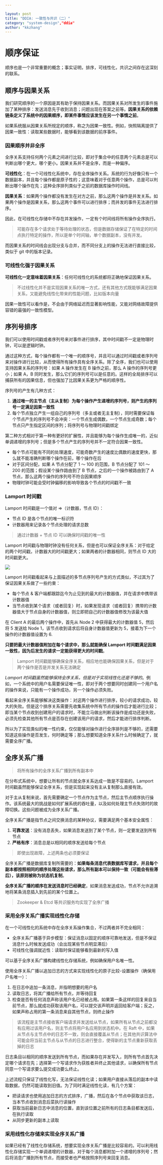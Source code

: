 ```yaml
---

layout: post
title: "DDIA: 一致性与共识（二）"
category: "system-design","ddia"
author: "kkzhang"
---
```


# 顺序保证

顺序也是一个非常重要的概念；事实证明，排序，可线性化，共识之间存在这深刻的联系。

## 顺序与因果关系

我们研究顺序的一个原因是其有助于保持因果关系。而因果关系对所发生的事件施加了某种排序：发送消息先于收到消息；问题出现在答案之前等。**因果关系的依赖链条定义了系统中的因果顺序，即某件事情应该发生在另一个事情之前**。

如果系统服从因果关系所规定的顺序，称之为因果一致性。例如，快照隔离提供了因果一致性：读取某些数据时，能够看到该数据的前序事件。

### 因果顺序并非全序

全序关系支持任何两个元素之间进行比较，即对于集合中的任意两个元素总是可以判断出哪个更大，哪个更小。因果关系并不是全序，而是一种偏序。

**可线性化**：在一个可线性化系统中，存在全序操作关系。系统的行为好像只有一个数据副本，并且每个操作都是原子性的；这意味着对于任意两个操作，总是可以判断出哪个操作在先；这种全序排列类似于之前的数据库操作时间线。

**因果关系**：如果两个操作都没有发生在对方之前，那么这两个操作是并发关系。如果两个操作是因果关系，那么这两个事件可以进行排序；而并发的事件无法进行排序。

因此，在可线性化存储中不存在并发操作，一定有个时间线将所有操作全序执行。

> 可能存在多个请求处于等待处理的状态，但是数据存储保证了在特定的时间点执行特定的操作，所以是单个时间轴，单个数据副本，没有并发。

而因果关系的时间线会出现分支与合并，而不同分支上的操作无法进行直接比较，类似于 git 中的版本记录。

### 可线性化强于因果关系

**可线性化一定意味着因果关系**：任何可线性化的系统都将正确地保证因果关系。

> 不过线性化并不是实现因果关系的唯一方式，还有其他方式既能够满足因果关系，又能避免线性化带来的性能问题，比如版本向量

因果一致性可以看作是，不会由于网络延迟而显著影响性能，又能对网络故障提供容错的最强的一致性模型。

## 序列号排序

我们可以使用时间戳或者序列号来对事件进行排序，其中时间戳不一定是物理时钟，可以是逻辑时钟。

通过这种方式，每个操作都有一个唯一的顺序号，并且可以通过时间戳或者序列号来对操作进行比较，从而使得所有操作具有全序关系。除了全序，我们也可以使用支持因果关系的序列号：如果 A 操作发生在 B 操作之前，那么 A 操作的序列号更小；如果 A，B 同时发生，那么它们的序列号可以是任意的。这样的全局排序可以捕获所有的因果信息，但也强加了比因果关系更为严格的顺序性。

序列号的产生有几种方式：

1. **通过唯一的主节点（主从复制）为每个操作产生递增的序列号，则产生的序列号一定满足因果一致性**
2. 每个节点独立产生一组自己的序列号（多主或者无主复制），同时需要保证每个节点产生的序列号不会冲突：一个节点生成偶数，一个节点生成奇数；每个节点只产生指定区间的序列；将序列号与物理时间戳绑定

第二种方式相对于第一种有更好的扩展性，并且能够为每个操作生成唯一的，近似单调递增的序列号；但是多个节点产生的序列号并不一定符合因果一致性。

- 每个节点可能有不同的处理速度，可能奇数产生的速度比偶数的速度更快，那么就不能准确判断哪个操作在前，哪个操作在后
- 对于区间分配，如果 A 节点分配了 1 ～ 100 的范围，B 节点分配了 101 ～ 200 的范围；假设某个操作路由到了 B 节点，之后的一个操作被路由到了 A 节点，那么这两个操作的序列号不符合因果顺序
- 物理时钟可能会受时钟偏移的影响导致各个节点的时间戳不一致

### Lamport 时间戳

Lamport 时间戳是一个值对 ⇒（计数器，节点 ID）：

- 节点 ID 是各个节点的唯一标识符
- 计数器用来记录各个节点处理的请求总数

> 通过计数器 + 节点 ID 可以确保时间戳的唯一性

Lamport 时间戳与物理时钟没有任何关系，但是也可以保证全序关系：对于给定的两个时间戳，计数器大的时间戳更大；如果两者的计数器相同，则节点 ID 大的时间戳更大。

<img src="https://raw.githubusercontent.com/kkzhang-tt/kkzhang-tt.github.io/main/_images/ddia_4.png"/>

Lamport 时间戳看起来与上面描述的多节点序列号产生的方式类似，不过其为了保证因果关系做了一些约束：

- 每个节点 & 客户端都跟踪迄今为止见到的最大的计数器值，并在请求中携带该计数器值
- 当节点收到某个请求（或者回复）时，如果发现请求（或者回复）携带的计数器值大于节点自身的计数器值，则立即把自己的计数器值修改为该最大值

在 Client A 的最后两个操作中，首先从 Node 2 中获得最大的计数器值 5，然后将 5 发送给 Node 1，该节点收到请求后将自身计数器值更新为 5，接着为下一个操作的计数器值设置为 6.

**只要把最大计数器值附加在每个请求中，那么就能确保 Lamport 时间戳满足因果一致性，因为后发生的请求一定能获得更大的时间戳**。

> Lamport 时间戳能够确保全序关系，相应地也能确保因果关系，但是对于两个操作是否是并发关系无法确定

*Lamport 时间戳虽然能够保持全序关系，但是对于实现线性化还是不够的*。例如，一个系统中的用户名需要保证唯一性，即对于两个想要同时创建同一个用户名的操作来说，只能有一个操作成功，另一个操作必须失败。

看起来全序关系能够解决这类操作：对这两个操作进行排序，较小的请求成功，较大的失败。但是这个排序关系需要先收集系统中所有节点的操作后才能进行比较；即当某个节点收到创建用户的请求时，不能立马做出判断该操作是成功还是失败，必须先检查其他所有节点是否存在创建该用户的请求，然后才能进行排序判断。

所以为了实现类似的唯一性约束，仅仅能够对操作进行全序排列是不够的，还需要知道这些操作是否发生，何时确定等；那么想要知道全序关系什么时候确定了，就需要全序广播。

## 全序关系广播

> 将所有操作的全序关系广播到所有副本中

在分布式系统中，想要让所有的节点就全序关系达成一致是不容易的。Lamport 时间戳虽然能够保证全序关系，但是实现起来没有主从复制那么直接有效。

对于主从复制来说，首先需要确定一个节点作为主节点，然后主节点顺序执行操作。该系统最大的挑战是如何扩展系统的吞吐量，以及如何处理主节点失效时的故障切换。这些问题被成为全序关系广播。

全序关系广播是指节点之间交换消息的某种协议，需要满足两个基本安全属性：

1. **可靠发送**：没有消息丢失，如果消息发送到了某个节点，则一定要发送到所有节点
2. **严格有序**：消息总是以相同的顺序发送给每个节点

> 即使出现故障，上述两条也必须要保证

全序关系广播是数据库复制所需要的：**如果每条消息代表数据库写请求，并且每个副本都按照相同的顺序处理这些请求，那么所有副本可以保持一致（可能会有些滞后），该原则被称为状态机复制**。

**全序关系广播的顺序在发送消息时已经确定**，如果消息发送成功，节点不允许追溯地将某条消息插入到先前的某个位置上。

> Zookeeper & Etcd 等共识服务均实现了全序广播

### 采用全序关系广播实现线性化存储

在一个可线性化的系统中存在全序关系操作集合，不过两者并不完全相同：

- 全序关系广播基于异步模型：保证消息以固定的顺序可靠地发送，但是不保证消息什么时候发送成功（会出现某些节点明显滞后）
- 可线性化强调就近性：读取时保证能够看到最新的写入值

可以基于全序关系广播构建线性化存储系统，例如确保用户名唯一性。

使用全序关系广播以追加日志的方式来实现线性化的原子比较-设置操作（确保用户名唯一）：

1. 在日志中追加一条消息，并指明想要的用户名
2. 读取日志，将其广播给所有节点，并等待回复
3. 检查是否有任何消息声称该用户名已经被占用。如果第一条这样的回复来自当前节点，那么就成功获取该用户名，可以提交该声明并返回给客户端；反之，如果声称占用的第一条消息来自其他节点，则终止操作

> 该流程是主节点接收客户端请求并发送给从节点，如果所有从节点之前都没有应用过该用户名，则主节点将用户名应用到状态机中。在 Raft 中，如果从节点与主节点中的日志不一致，则会直接覆盖从节点；在其他共识算法中可能会将当前主节点与从节点的日志进行整合，使得新的主节点重新获取丢掉的日志

日志条目以相同的顺序发送到所有节点，而如果存在并发写入，则所有节点首先决定哪个请求在先；选择第一个写请求作为获胜者并终止其他请求，以确保所有节点同意一个写请求要么提交成功要么终止。

上述流程只保证了线性化写，无法保证线性化读；如果用户直接从落后的副本中读取数据，仍然可能读取到旧值。为了同时满足线性化读，有几个方案：

- 把读请求也使用追加日志的方式排序，广播，然后在各个节点中获取该日志，当本节点收到消息后菜执行读操作
- 获取当前最新日志中消息的位置，直到该位置之前所有的日志条目都发送后，在执行读取
- 从同步更新的副本上读取

### 采用线性化存储来实现全序关系广播

如果已经有了线性化存储系统，想要实现全序关系广播是比较容易的。可以利用线性化存储实现一个单调递增的计数器，对于每个消息都附加一个递增的序列号；然后将消息广播到所有节点，而接受者也严格按照序列号来回复消息。
